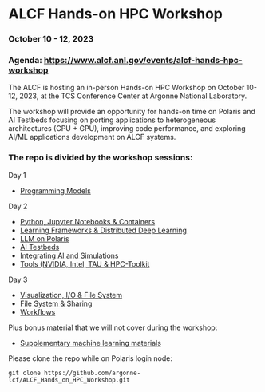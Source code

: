 # ALCF Hands-on HPC Workshop
### October 10 - 12, 2023
### Agenda: https://www.alcf.anl.gov/events/alcf-hands-hpc-workshop

The ALCF is hosting an in-person Hands-on HPC Workshop on October 10-12, 2023, at the TCS Conference Center at Argonne National Laboratory.

The workshop will provide an opportunity for hands-on time on Polaris and AI Testbeds focusing on porting applications to heterogeneous architectures (CPU + GPU), improving code performance, and exploring AI/ML applications development on ALCF systems.

### The repo is divided by the workshop sessions:
Day 1 
  * [Programming Models](programmingModels)

Day 2
   * [Python, Jupyter Notebooks & Containers](python_notebook_containers)
   * [Learning Frameworks & Distributed Deep Learning](learningFrameworks)
   * [LLM on Polaris](llm)
   * [AI Testbeds](aiTestbeds)
   * [Integrating Al and Simulations](couplingSimulationML)
   * [Tools (NVIDIA, Intel, TAU & HPC-Toolkit](tools)

Day 3
   * [Visualization, I/O & File System](visualization_io)
   * [File System & Sharing](fs_sharing)
   * [Workflows](workflows)

Plus bonus material that we will not cover during the workshop:
   * [Supplementary machine learning materials](extraMachineLearningMaterials)

Please clone the repo while on Polaris login node:

```
git clone https://github.com/argonne-lcf/ALCF_Hands_on_HPC_Workshop.git
```
